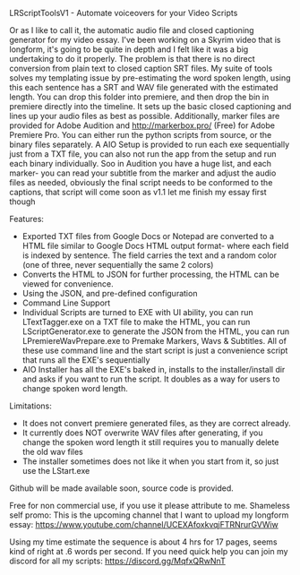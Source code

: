 LRScriptToolsV1 - Automate voiceovers for your Video Scripts

Or as I like to call it, the automatic audio file and closed captioning generator for my video essay. I've been working on a Skyrim video that is longform, it's going to be quite in depth and I felt like it was a big undertaking to do it properly. The problem is that there is no direct conversion from plain text to closed caption SRT files. My suite of tools solves my templating issue by pre-estimating the word spoken length, using this each sentence has a SRT and WAV file generated with the estimated length. You can drop this folder into premiere, and then drop the bin in premiere directly into the timeline. It sets up the basic closed captioning and lines up your audio files as best as possible. Additionally, marker files are provided for Adobe Audition and http://markerbox.pro/ (Free) for Adobe Premiere Pro. You can either run the python scripts from source, or the binary files separately. A AIO Setup is provided to run each exe sequentially just from a TXT file, you can also not run the app from the setup and run each binary individually. Soo in Audition you have a huge list, and each marker- you can read your subtitle from the marker and adjust the audio files as needed, obviously the final script needs to be conformed to the captions, that script will come soon as v1.1 let me finish my essay first though

Features:
- Exported TXT files from Google Docs or Notepad are converted to a HTML file similar to Google Docs HTML output format- where each field is indexed by sentence. The field carries the text and a random color (one of three, never sequentially the same 2 colors)
- Converts the HTML to JSON for further processing, the HTML can be viewed for convenience.
- Using the JSON, and pre-defined configuration
- Command Line Support
- Individual Scripts are turned to EXE with UI ability, you can run LTextTagger.exe on a TXT file to make the HTML, you can run LScriptGenerator.exe to generate the JSON from the HTML, you can run LPremiereWavPrepare.exe to Premake Markers, Wavs & Subtitles. All of these use command line and the start script is just a convenience script that runs all the EXE's sequentially
- AIO Installer has all the EXE's baked in, installs to the installer/install dir and asks if you want to run the script. It doubles as a way for users to change spoken word length.

Limitations:
- It does not convert premiere generated files, as they are correct already.
- It currently does NOT overwrite WAV files after generating, if you change the spoken word length it still requires you to manually delete the old wav files
- The installer sometimes does not like it when you start from it, so just use the LStart.exe 

Github will be made available soon, source code is provided.

Free for non commercial use, if you use it please attribute to me. Shameless self promo:
This is the upcoming channel that I want to upload my longform essay: https://www.youtube.com/channel/UCEXAfoxkvqjFTRNrurGVWiw

Using my time estimate the sequence is about 4 hrs for 17 pages, seems kind of right at .6 words per second.
If you need quick help you can join my discord for all my scripts: https://discord.gg/MqfxQRwNnT
